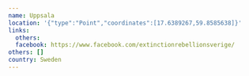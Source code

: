 ```yaml
---
name: Uppsala
location: '{"type":"Point","coordinates":[17.6389267,59.8585638]}'
links:
  others: 
  facebook: https://www.facebook.com/extinctionrebellionsverige/
others: []
country: Sweden
---
```

